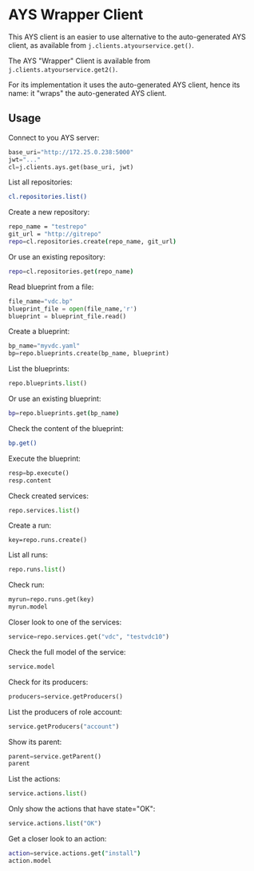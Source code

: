 # AYS Wrapper Client

This AYS client is an easier to use alternative to the auto-generated AYS client, as available from `j.clients.atyourservice.get()`.

The AYS "Wrapper" Client is available from `j.clients.atyourservice.get2()`.

For its implementation it uses the auto-generated AYS client, hence its name: it "wraps" the auto-generated AYS client.

## Usage

Connect to you AYS server:
```python
base_uri="http://172.25.0.238:5000"
jwt="..."
cl=j.clients.ays.get(base_uri, jwt)
```

List all repositories:
```bash
cl.repositories.list()
```

Create a new repository:
```bash
repo_name = "testrepo"
git_url = "http://gitrepo"
repo=cl.repositories.create(repo_name, git_url)
```

Or use an existing repository:
```bash
repo=cl.repositories.get(repo_name)
```

Read blueprint from a file:
```python
file_name="vdc.bp"
blueprint_file = open(file_name,'r')
blueprint = blueprint_file.read()
```

Create a blueprint:
```python
bp_name="myvdc.yaml"
bp=repo.blueprints.create(bp_name, blueprint)
```

List the blueprints:
```python
repo.blueprints.list()
```

Or use an existing blueprint:
```bash
bp=repo.blueprints.get(bp_name)
```

Check the content of the blueprint:
```bash
bp.get()
```

Execute the blueprint:
```python
resp=bp.execute()
resp.content
```

Check created services:
```python
repo.services.list()
```

Create a run:
```pyton
key=repo.runs.create()
```

List all runs:
```python
repo.runs.list()
```

Check run:
```python
myrun=repo.runs.get(key)
myrun.model
```

Closer look to one of the services:
```python
service=repo.services.get("vdc", "testvdc10")
```

Check the full model of the service:
```python
service.model
```

Check for its producers:
```python
producers=service.getProducers()
```

List the producers of role account:
```python
service.getProducers("account")
```

Show its parent:
```python
parent=service.getParent()
parent
```

List the actions:
````python
service.actions.list()
````

Only show the actions that have state="OK":
````python
service.actions.list("OK")
````

Get a closer look to an action:
```bash
action=service.actions.get("install")
action.model
```




